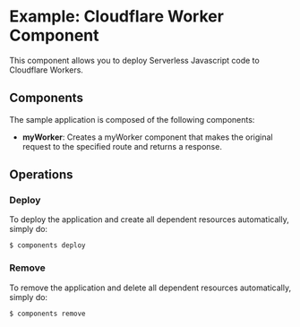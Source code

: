 # Example: Cloudflare Worker Component

This component allows you to deploy Serverless Javascript code to Cloudflare Workers.

## Components

The sample application is composed of the following components:

- **myWorker**: Creates a myWorker component that makes the original request to the specified route and returns a response.


## Operations

### Deploy

To deploy the application and create all dependent resources automatically, simply do:

```
$ components deploy
```

### Remove

To remove the application and delete all dependent resources automatically, simply do:

```
$ components remove
```
